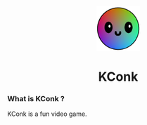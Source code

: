 <div align="center">
	<img
		src="../icon.png"
		alt="KConk Logo"
		style="width:20%"
	><br>
	<h1>KConk</h1>
</div>

### What is KConk ?

KConk is a fun video game.
